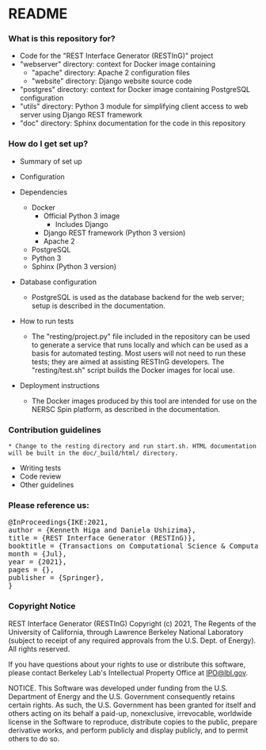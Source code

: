 # README #

### What is this repository for? ###

* Code for the "REST Interface Generator (RESTInG)" project
* "webserver" directory: context for Docker image containing
    * "apache" directory: Apache 2 configuration files
    * "website" directory: Django website source code
* "postgres" directory: context for Docker image containing PostgreSQL configuration    
* "utils" directory: Python 3 module for simplifying client access to web server using Django REST framework
* "doc" directory: Sphinx documentation for the code in this repository

### How do I get set up? ###

* Summary of set up
* Configuration
* Dependencies
    * Docker
        * Official Python 3 image
            * Includes Django
        * Django REST framework (Python 3 version)
        * Apache 2
	* PostgreSQL
    * Python 3
    * Sphinx (Python 3 version)
    
* Database configuration
    * PostgreSQL is used as the database backend for the web server; setup is described in the documentation.
    
* How to run tests
    * The "resting/project.py" file included in the repository can be used to generate a service that runs locally and which can be used as a basis for automated testing. Most users will not need to run these tests; they are aimed at assisting RESTInG developers. The "resting/test.sh" script builds the Docker images for local use. 

* Deployment instructions
    * The Docker images produced by this tool are intended for use on the NERSC Spin platform, as described in the documentation.
    
### Contribution guidelines ###
    * Change to the resting directory and run start.sh. HTML documentation will be built in the doc/_build/html/ directory.
* Writing tests
* Code review
* Other guidelines

### Please reference us:
 <div class="row">
      <pre class="col-md-offset-2 col-md-8">
@InProceedings{IKE:2021,
author = {Kenneth Higa and Daniela Ushizima},
title = {REST Interface Generator (RESTInG)},
booktitle = {Transactions on Computational Science & Computational Intelligence, Series Ed.: H. R. Arabina},
month = {Jul},
year = {2021},
pages = {},
publisher = {Springer},
}      </pre>
    </div>
 
### Copyright Notice ###

REST Interface Generator (RESTInG) Copyright (c) 2021, The
Regents of the University of California, through Lawrence Berkeley
National Laboratory (subject to receipt of any required approvals
from the U.S. Dept. of Energy). All rights reserved.

If you have questions about your rights to use or distribute this software,
please contact Berkeley Lab's Intellectual Property Office at
IPO@lbl.gov.

NOTICE.  This Software was developed under funding from the U.S. Department
of Energy and the U.S. Government consequently retains certain rights.  As
such, the U.S. Government has been granted for itself and others acting on
its behalf a paid-up, nonexclusive, irrevocable, worldwide license in the
Software to reproduce, distribute copies to the public, prepare derivative 
works, and perform publicly and display publicly, and to permit others to do so.
